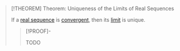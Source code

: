 >[!THEOREM] Theorem: Uniqueness of the Limits of Real Sequences
>
>If a [real sequence](../Real%20Sequence.md) is [convergent](Convergence%20of%20Real%20Sequences.md), then its [limit](../../../../Functions/Sequences/Limit%20of%20a%20Sequence.md) is unique.
>
>>[!PROOF]-
>>
>>TODO
>>
>